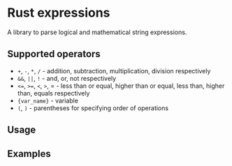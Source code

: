 # Rust expressions

A library to parse logical and mathematical string expressions.

## Supported operators

 - `+`, `-`, `*`, `/` - addition, subtraction, multiplication, division respectively
 - `&&`, `||`, `!` - and, or, not respectively
 - `<=`, `>=`, `<`, `>`, = - less than or equal, higher than or equal, less than, higher than, equals respectively
 - `{var_name}` - variable
 - `(`, `)` - parentheses for specifying order of operations

## Usage

## Examples
